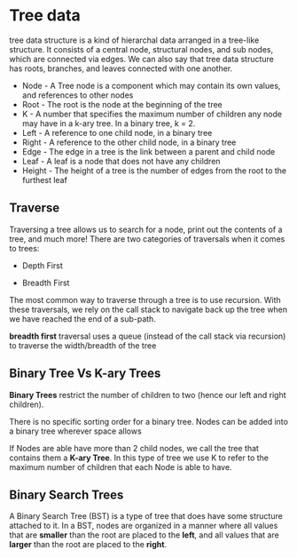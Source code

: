 # Tree data 

tree data structure is a kind of hierarchal data arranged in a tree-like structure. It consists of a central node, structural nodes, and sub nodes, which are connected via edges. We can also say that tree data structure has roots, branches, and leaves connected with one another.  

- Node - A Tree node is a component which may contain its own values, and references to other nodes
- Root - The root is the node at the beginning of the tree
- K - A number that specifies the maximum number of children any node may have in a k-ary tree. In a binary tree, k = 2.
- Left - A reference to one child node, in a binary tree
- Right - A reference to the other child node, in a binary tree
- Edge - The edge in a tree is the link between a parent and child node
- Leaf - A leaf is a node that does not have any children
- Height - The height of a tree is the number of edges from the root to the furthest leaf

## Traverse

Traversing a tree allows us to search for a node, print out the contents of a tree, and much more! There are two categories of traversals when it comes to trees:

- Depth First

- Breadth First

The most common way to traverse through a tree is to use recursion. With these traversals, we rely on the call stack to navigate back up the tree when we have reached the end of a sub-path.

**breadth first** traversal uses a queue (instead of the call stack via recursion) to traverse the width/breadth of the tree

## Binary Tree Vs K-ary Trees

**Binary Trees** restrict the number of children to two (hence our left and right children).

There is no specific sorting order for a binary tree. Nodes can be added into a binary tree wherever space allows

If Nodes are able have more than 2 child nodes, we call the tree that contains them a **K-ary Tree**. In this type of tree we use K to refer to the maximum number of children that each Node is able to have.

## Binary Search Trees

A Binary Search Tree (BST) is a type of tree that does have some structure attached to it. In a BST, nodes are organized in a manner where all values that are **smaller** than the root are placed to the **left**, and all values that are **larger** than the root are placed to the **right**.
